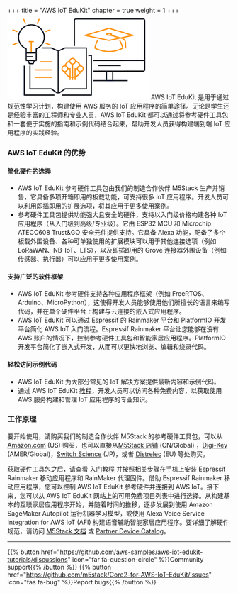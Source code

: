+++
title = "AWS IoT EduKit"
chapter = true
weight = 1
+++
![EduKit Logo](AWS_IoT_EduKIt_Logo-320px_193px.png)
AWS IoT EduKit 是用于通过规范性学习计划，构建使用 AWS 服务的 IoT 应用程序的简单途径。无论是学生还是经验丰富的工程师和专业人员，AWS IoT EduKit 都可以通过将参考硬件工具包和一套便于实施的指南和示例代码结合起来，帮助开发人员获得构建端到端 IoT 应用程序的实践经验。

### AWS IoT EduKit 的优势
#### 简化硬件的选择
- AWS IoT EduKit 参考硬件工具包由我们的制造合作伙伴 M5Stack 生产并销售，它具备多项开箱即用的板载功能，可支持很多 IoT 应用程序。开发人员可以利用即插即用的扩展选项，将其应用于更多使用案例。
- 参考硬件工具包提供功能强大且安全的硬件，支持以入门级价格构建各种 IoT 应用程序（从入门级到高级/专业级）。它由 ESP32 MCU 和 Microchip ATECC608 Trust&GO 安全元件提供支持。它具备 Alexa 功能，配备了多个板载外围设备、各种可单独使用的扩展模块可以用于其他连接选项（例如 LoRaWAN、NB-IoT、LTS），以及即插即用的 Grove 连接器外围设备（例如传感器、执行器）可以应用于更多使用案例。

#### 支持广泛的软件框架
- AWS IoT EduKit 参考硬件支持各种应用程序框架（例如 FreeRTOS、Arduino、MicroPython），这使得开发人员能够使用他们所擅长的语言来编写代码，并在单个硬件平台上构建与云连接的嵌入式应用程序。
- AWS IoT EduKit 可以通过 Espressif 的 Rainmaker 平台和 PlatformIO 开发平台简化 AWS IoT 入门流程。Espressif Rainmaker 平台让您能够在没有 AWS 账户的情况下，控制参考硬件工具包和智能家居应用程序。PlatformIO 开发平台简化了嵌入式开发，从而可以更快地浏览、编辑和烧录代码。

#### 轻松访问示例代码
- AWS IoT EduKit 为大部分常见的 IoT 解决方案提供最新内容和示例代码。
- 通过 AWS IoT EduKit [教程](https://edukit.workshop.aws/cn/getting-started.html)，开发人员可以访问各种免费内容，以获取使用 AWS 服务构建和管理 IoT 应用程序的专业知识。

### 工作原理
要开始使用，请购买我们的制造合作伙伴 M5Stack 的参考硬件工具包，可以从 [Amazon.com](https://www.amazon.com/dp/B08VGRZYJR/) (US) 购买，也可以直接从[M5Stack 店铺](https://m5stack.com/products/m5stack-core2-esp32-iot-development-kit-for-aws-iot-edukit) (CN/Global) ，[Digi-Key](https://www.digikey.com/en/products/detail/m5stack-technology-co-ltd/K010-AWS/13562927) (AMER/Global)，[Switch Science](https://www.switch-science.com/catalog/6784/) (JP)，或者 [Distrelec](https://www.distrelec.biz/en/esp32-m5core2-iot-development-kit-for-aws-iot-edukit-m5stack-k010-aws/p/30196462) (EU) 等处购买。

获取硬件工具包之后，请查看 [入门教程](https://edukit.workshop.aws/cn/getting-started.html) 并按照相关步骤在手机上安装 Espressif Rainmaker 移动应用程序和 RainMaker 代理固件。借助 Espressif Rainmaker 移动应用程序，您可以控制 AWS IoT EduKit 参考硬件并连接到 AWS IoT。接下来，您可以从 AWS IoT EduKit 网站上的可用免费项目列表中进行选择。从构建基本的互联家居应用程序开始，并随着时间的推移，逐步发展到使用 Amazon SageMaker Autopilot 运行机器学习模型，或使用 Alexa Voice Service Integration for AWS IoT (AFI) 构建语音辅助智能家居应用程序。要详细了解硬件规范，请访问 [M5Stack 文档](https://docs.m5stack.com/#/en/core/core2_for_aws)  或 [Partner Device Catalog](https://devices.amazonaws.com/detail/a3G0h000007djMLEAY)。

---
{{% button href="https://github.com/aws-samples/aws-iot-edukit-tutorials/discussions" icon="far fa-question-circle" %}}Community support{{% /button %}} {{% button href="https://github.com/m5stack/Core2-for-AWS-IoT-EduKit/issues" icon="fas fa-bug" %}}Report bugs{{% /button %}}